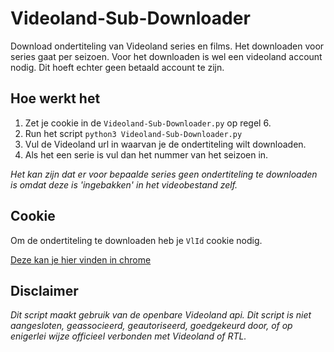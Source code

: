 # Videoland-Sub-Downloader
Download ondertiteling van Videoland series en films. Het downloaden voor series gaat per seizoen.
Voor het downloaden is wel een videoland account nodig. Dit hoeft echter geen betaald account te zijn.


## Hoe werkt het
1. Zet je cookie in de `Videoland-Sub-Downloader.py` op regel 6.
2. Run het script `python3 Videoland-Sub-Downloader.py`
3. Vul de Videoland url in waarvan je de ondertiteling wilt downloaden.
4. Als het een serie is vul dan het nummer van het seizoen in.


*Het kan zijn dat er voor bepaalde series geen ondertiteling te downloaden is omdat deze is 'ingebakken' in het videobestand zelf.*

## Cookie
Om de ondertiteling te downloaden heb je `VlId` cookie nodig.

[Deze kan je hier vinden in chrome](https://thisinterestsme.com/modifying-cookies-developer-tools/)



## Disclaimer
*Dit script maakt gebruik van de openbare Videoland api. Dit script is niet aangesloten, geassocieerd, geautoriseerd, goedgekeurd door, of op enigerlei wijze officieel verbonden met Videoland of RTL.*
